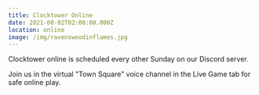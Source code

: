 ```yaml
---
title: Clocktower Online
date: 2021-08-02T02:00:00.000Z
location: online
image: /img/ravenswoodinflames.jpg
---
```

Clocktower online is scheduled every other Sunday on our Discord server.

Join us in the virtual "Town Square" voice channel in the Live Game tab for safe online play.